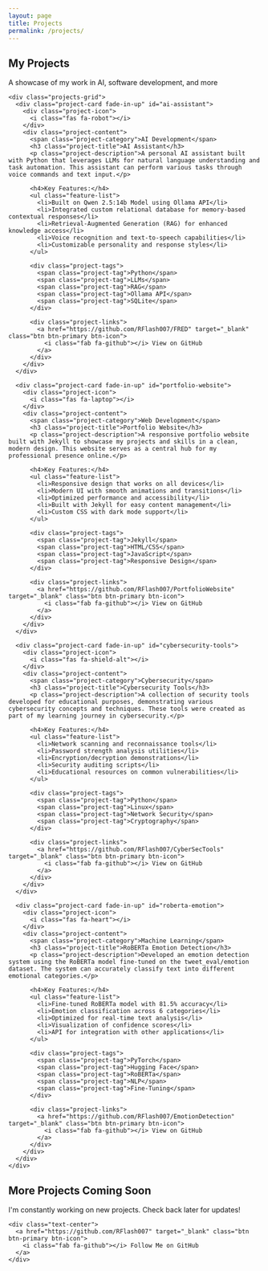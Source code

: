 ```yaml
---
layout: page
title: Projects
permalink: /projects/
---
```


<section class="section">
  <div class="wrapper">
    <div class="section-title">
      <h1 class="fade-in" style="color: var(--primary);">My Projects</h1>
      <p style="color: var(--text-dark);">A showcase of my work in AI, software development, and more</p>
    </div>
    
    <div class="projects-grid">
      <div class="project-card fade-in-up" id="ai-assistant">
        <div class="project-icon">
          <i class="fas fa-robot"></i>
        </div>
        <div class="project-content">
          <span class="project-category">AI Development</span>
          <h3 class="project-title">AI Assistant</h3>
          <p class="project-description">A personal AI assistant built with Python that leverages LLMs for natural language understanding and task automation. This assistant can perform various tasks through voice commands and text input.</p>
          
          <h4>Key Features:</h4>
          <ul class="feature-list">
            <li>Built on Qwen 2.5:14b Model using Ollama API</li>
            <li>Integrated custom relational database for memory-based contextual responses</li>
            <li>Retrieval-Augmented Generation (RAG) for enhanced knowledge access</li>
            <li>Voice recognition and text-to-speech capabilities</li>
            <li>Customizable personality and response styles</li>
          </ul>
          
          <div class="project-tags">
            <span class="project-tag">Python</span>
            <span class="project-tag">LLMs</span>
            <span class="project-tag">RAG</span>
            <span class="project-tag">Ollama API</span>
            <span class="project-tag">SQLite</span>
          </div>
          
          <div class="project-links">
            <a href="https://github.com/RFlash007/FRED" target="_blank" class="btn btn-primary btn-icon">
              <i class="fab fa-github"></i> View on GitHub
            </a>
          </div>
        </div>
      </div>
      
      <div class="project-card fade-in-up" id="portfolio-website">
        <div class="project-icon">
          <i class="fas fa-laptop"></i>
        </div>
        <div class="project-content">
          <span class="project-category">Web Development</span>
          <h3 class="project-title">Portfolio Website</h3>
          <p class="project-description">A responsive portfolio website built with Jekyll to showcase my projects and skills in a clean, modern design. This website serves as a central hub for my professional presence online.</p>
          
          <h4>Key Features:</h4>
          <ul class="feature-list">
            <li>Responsive design that works on all devices</li>
            <li>Modern UI with smooth animations and transitions</li>
            <li>Optimized performance and accessibility</li>
            <li>Built with Jekyll for easy content management</li>
            <li>Custom CSS with dark mode support</li>
          </ul>
          
          <div class="project-tags">
            <span class="project-tag">Jekyll</span>
            <span class="project-tag">HTML/CSS</span>
            <span class="project-tag">JavaScript</span>
            <span class="project-tag">Responsive Design</span>
          </div>
          
          <div class="project-links">
            <a href="https://github.com/RFlash007/PortfolioWebsite" target="_blank" class="btn btn-primary btn-icon">
              <i class="fab fa-github"></i> View on GitHub
            </a>
          </div>
        </div>
      </div>
      
      <div class="project-card fade-in-up" id="cybersecurity-tools">
        <div class="project-icon">
          <i class="fas fa-shield-alt"></i>
        </div>
        <div class="project-content">
          <span class="project-category">Cybersecurity</span>
          <h3 class="project-title">Cybersecurity Tools</h3>
          <p class="project-description">A collection of security tools developed for educational purposes, demonstrating various cybersecurity concepts and techniques. These tools were created as part of my learning journey in cybersecurity.</p>
          
          <h4>Key Features:</h4>
          <ul class="feature-list">
            <li>Network scanning and reconnaissance tools</li>
            <li>Password strength analysis utilities</li>
            <li>Encryption/decryption demonstrations</li>
            <li>Security auditing scripts</li>
            <li>Educational resources on common vulnerabilities</li>
          </ul>
          
          <div class="project-tags">
            <span class="project-tag">Python</span>
            <span class="project-tag">Linux</span>
            <span class="project-tag">Network Security</span>
            <span class="project-tag">Cryptography</span>
          </div>
          
          <div class="project-links">
            <a href="https://github.com/RFlash007/CyberSecTools" target="_blank" class="btn btn-primary btn-icon">
              <i class="fab fa-github"></i> View on GitHub
            </a>
          </div>
        </div>
      </div>
      
      <div class="project-card fade-in-up" id="roberta-emotion">
        <div class="project-icon">
          <i class="fas fa-heart"></i>
        </div>
        <div class="project-content">
          <span class="project-category">Machine Learning</span>
          <h3 class="project-title">RoBERTa Emotion Detection</h3>
          <p class="project-description">Developed an emotion detection system using the RoBERTa model fine-tuned on the tweet_eval/emotion dataset. The system can accurately classify text into different emotional categories.</p>
          
          <h4>Key Features:</h4>
          <ul class="feature-list">
            <li>Fine-tuned RoBERTa model with 81.5% accuracy</li>
            <li>Emotion classification across 6 categories</li>
            <li>Optimized for real-time text analysis</li>
            <li>Visualization of confidence scores</li>
            <li>API for integration with other applications</li>
          </ul>
          
          <div class="project-tags">
            <span class="project-tag">PyTorch</span>
            <span class="project-tag">Hugging Face</span>
            <span class="project-tag">RoBERTa</span>
            <span class="project-tag">NLP</span>
            <span class="project-tag">Fine-Tuning</span>
          </div>
          
          <div class="project-links">
            <a href="https://github.com/RFlash007/EmotionDetection" target="_blank" class="btn btn-primary btn-icon">
              <i class="fab fa-github"></i> View on GitHub
            </a>
          </div>
        </div>
      </div>
    </div>
  </div>
</section>

<section class="section bg-light">
  <div class="wrapper">
    <div class="section-title">
      <h2>More Projects Coming Soon</h2>
      <p>I'm constantly working on new projects. Check back later for updates!</p>
    </div>
    
    <div class="text-center">
      <a href="https://github.com/RFlash007" target="_blank" class="btn btn-primary btn-icon">
        <i class="fab fa-github"></i> Follow Me on GitHub
      </a>
    </div>
  </div>
</section>

<style>
  .project-card {
    margin-bottom: 3rem;
    display: flex;
    flex-direction: column;
  }
  
  .project-content {
    padding: 2.5rem;
    flex-grow: 1;
    display: flex;
    flex-direction: column;
  }
  
  .project-content h3 {
    font-size: 1.8rem;
    margin-bottom: 1rem;
  }
  
  .project-content p {
    font-size: 1.1rem;
    line-height: 1.7;
    margin-bottom: 1.5rem;
  }
  
  .project-content h4 {
    margin-top: 1.5rem;
    margin-bottom: 1rem;
    font-size: 1.4rem;
  }
  
  .project-content ul {
    margin-bottom: 1.8rem;
    padding-left: 1.5rem;
  }
  
  .project-content li {
    margin-bottom: 0.8rem;
    line-height: 1.6;
  }
  
  .project-tags {
    margin-top: auto;
    margin-bottom: 1.8rem;
    display: flex;
    flex-wrap: wrap;
    gap: 0.7rem;
  }
  
  .project-tag {
    padding: 0.5rem 1.2rem;
    font-size: 0.9rem;
  }
  
  .project-links {
    margin-top: auto;
  }
  
  @media (min-width: 992px) {
    .project-card {
      flex-direction: row;
      align-items: stretch;
    }
    
    .project-icon {
      width: 30%;
      height: auto;
      display: flex;
      justify-content: center;
      align-items: center;
      padding: 2rem;
    }
    
    .project-icon i {
      font-size: 5rem;
    }
    
    .project-content {
      width: 70%;
    }
  }
  
  @media (max-width: 991px) {
    .project-icon {
      height: 250px;
      display: flex;
      justify-content: center;
      align-items: center;
    }
    
    .project-icon i {
      font-size: 4rem;
    }
  }
</style> 